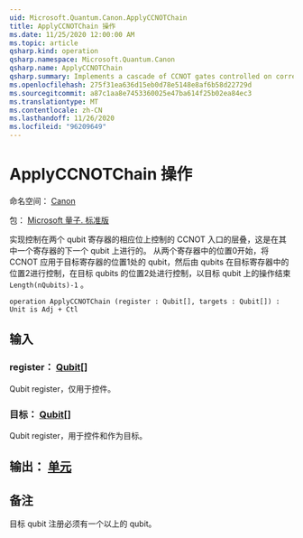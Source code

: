 ```yaml
---
uid: Microsoft.Quantum.Canon.ApplyCCNOTChain
title: ApplyCCNOTChain 操作
ms.date: 11/25/2020 12:00:00 AM
ms.topic: article
qsharp.kind: operation
qsharp.namespace: Microsoft.Quantum.Canon
qsharp.name: ApplyCCNOTChain
qsharp.summary: Implements a cascade of CCNOT gates controlled on corresponding bits of two qubit registers, acting on the next qubit of one of the registers. Starting from the qubits at position 0 in both registers as controls, CCNOT is applied to the qubit at position 1 of the target register, then controlled by the qubits at position 1 acting on the qubit at position 2 in the target register, etc., ending with an action on the target qubit in position `Length(nQubits)-1`.
ms.openlocfilehash: 275f31ea636d15eb0d78e5148e8af6b58d22729d
ms.sourcegitcommit: a87c1aa8e7453360025e47ba614f25b02ea84ec3
ms.translationtype: MT
ms.contentlocale: zh-CN
ms.lasthandoff: 11/26/2020
ms.locfileid: "96209649"
---
```

# <a name="applyccnotchain-operation"></a>ApplyCCNOTChain 操作

命名空间： [Canon](xref:Microsoft.Quantum.Canon)

包： [Microsoft 量子. 标准版](https://nuget.org/packages/Microsoft.Quantum.Standard)


实现控制在两个 qubit 寄存器的相应位上控制的 CCNOT 入口的层叠，这是在其中一个寄存器的下一个 qubit 上进行的。
从两个寄存器中的位置0开始，将 CCNOT 应用于目标寄存器的位置1处的 qubit，然后由 qubits 在目标寄存器中的位置2进行控制，在目标 qubits 的位置2处进行控制，以目标 qubit 上的操作结束 `Length(nQubits)-1` 。

```qsharp
operation ApplyCCNOTChain (register : Qubit[], targets : Qubit[]) : Unit is Adj + Ctl
```


## <a name="input"></a>输入

### <a name="register--qubit"></a>register： [Qubit](xref:microsoft.quantum.lang-ref.qubit)[]

Qubit register，仅用于控件。


### <a name="targets--qubit"></a>目标： [Qubit](xref:microsoft.quantum.lang-ref.qubit)[]

Qubit register，用于控件和作为目标。



## <a name="output--unit"></a>输出： [单元](xref:microsoft.quantum.lang-ref.unit)



## <a name="remarks"></a>备注

目标 qubit 注册必须有一个以上的 qubit。